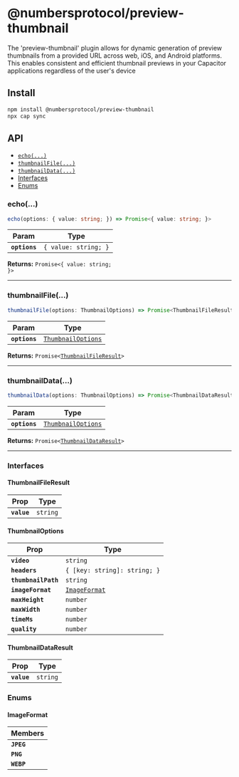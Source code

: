 # @numbersprotocol/preview-thumbnail

The 'preview-thumbnail' plugin allows for dynamic generation of preview thumbnails from a provided URL across web, iOS, and Android platforms. This enables consistent and efficient thumbnail previews in your Capacitor applications regardless of the user's device

## Install

```bash
npm install @numbersprotocol/preview-thumbnail
npx cap sync
```

## API

<docgen-index>

* [`echo(...)`](#echo)
* [`thumbnailFile(...)`](#thumbnailfile)
* [`thumbnailData(...)`](#thumbnaildata)
* [Interfaces](#interfaces)
* [Enums](#enums)

</docgen-index>

<docgen-api>
<!--Update the source file JSDoc comments and rerun docgen to update the docs below-->

### echo(...)

```typescript
echo(options: { value: string; }) => Promise<{ value: string; }>
```

| Param         | Type                            |
| ------------- | ------------------------------- |
| **`options`** | <code>{ value: string; }</code> |

**Returns:** <code>Promise&lt;{ value: string; }&gt;</code>

--------------------


### thumbnailFile(...)

```typescript
thumbnailFile(options: ThumbnailOptions) => Promise<ThumbnailFileResult>
```

| Param         | Type                                                          |
| ------------- | ------------------------------------------------------------- |
| **`options`** | <code><a href="#thumbnailoptions">ThumbnailOptions</a></code> |

**Returns:** <code>Promise&lt;<a href="#thumbnailfileresult">ThumbnailFileResult</a>&gt;</code>

--------------------


### thumbnailData(...)

```typescript
thumbnailData(options: ThumbnailOptions) => Promise<ThumbnailDataResult>
```

| Param         | Type                                                          |
| ------------- | ------------------------------------------------------------- |
| **`options`** | <code><a href="#thumbnailoptions">ThumbnailOptions</a></code> |

**Returns:** <code>Promise&lt;<a href="#thumbnaildataresult">ThumbnailDataResult</a>&gt;</code>

--------------------


### Interfaces


#### ThumbnailFileResult

| Prop        | Type                |
| ----------- | ------------------- |
| **`value`** | <code>string</code> |


#### ThumbnailOptions

| Prop                | Type                                                |
| ------------------- | --------------------------------------------------- |
| **`video`**         | <code>string</code>                                 |
| **`headers`**       | <code>{ [key: string]: string; }</code>             |
| **`thumbnailPath`** | <code>string</code>                                 |
| **`imageFormat`**   | <code><a href="#imageformat">ImageFormat</a></code> |
| **`maxHeight`**     | <code>number</code>                                 |
| **`maxWidth`**      | <code>number</code>                                 |
| **`timeMs`**        | <code>number</code>                                 |
| **`quality`**       | <code>number</code>                                 |


#### ThumbnailDataResult

| Prop        | Type                |
| ----------- | ------------------- |
| **`value`** | <code>string</code> |


### Enums


#### ImageFormat

| Members    |
| ---------- |
| **`JPEG`** |
| **`PNG`**  |
| **`WEBP`** |

</docgen-api>
